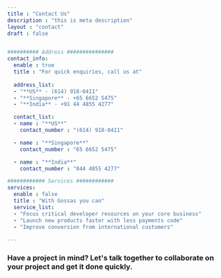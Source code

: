 ```yaml
---
title : "Contact Us"
description : "this is meta description"
layout : "contact"
draft : false


########## Address ###############
contact_info:
  enable : true
  title : "For quick enquiries, call us at"
  
  address_list:
  - "**US** - (614) 918-0411"
  - "**Singapore** - +65 6652 5475"
  - "**India** - +91 44 4855 4277"

  contact_list:
  - name : "**US**"
    contact_number : "(614) 918-0411"

  - name : "**Singapore**"
    contact_number : "65 6652 5475"

  - name : "**India**"
    contact_number : "044 4855 4277"

############ Services ############
services:
  enable : false
  title : "With Gossas you can"
  service_list:
  - "Focus critical developer resources on your core business"
  - "Launch new products faster with less payments code"
  - "Improve conversion from international customers"
  
---
```


### Have a project in mind? Let's talk together to collaborate on your project and get it done quickly.
